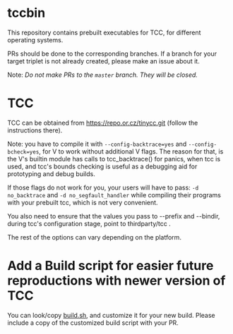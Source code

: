 # tccbin

This repository contains prebuilt executables for TCC, for different operating systems.

PRs should be done to the corresponding branches. If a branch for your
target triplet is not already created, please make an issue about it.

Note: *Do not make PRs to the `master` branch. They will be closed.*

# TCC
TCC can be obtained from https://repo.or.cz/tinycc.git (follow the instructions there).

Note: you have to compile it with `--config-backtrace=yes` and `--config-bcheck=yes`,
for V to work without additional V flags. The reason for that, is the V's builtin module
has calls to tcc_backtrace() for panics, when tcc is used, and tcc's bounds checking is
useful as a debugging aid for prototyping and debug builds.

If those flags do not work for you, your users will have to pass: 
`-d no_backtrace` and `-d no_segfault_handler` while compiling
their programs with your prebuilt tcc, which is not very convenient.

You also need to ensure that the values you pass to --prefix and
--bindir, during tcc's configuration stage, point to thirdparty/tcc .

The rest of the options can vary depending on the platform.

# Add a Build script for easier future reproductions with newer version of TCC
You can look/copy [build.sh](https://github.com/vlang/tccbin/blob/thirdparty-linux-amd64/build.sh),
and customize it for your new build. Please include a copy of the customized build script with your PR.
